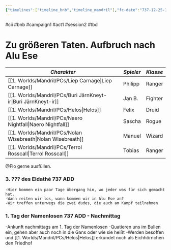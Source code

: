 ```yaml
---
{"timelines":["timeline_bnb","timeline_mandril"],"fc-date":"737-12-25-3","fc-end":"737-13-0-1","fc-display-name":"Zu größeren Taten. Aufbruch nach Alu Ese","aat-event-body":"B&B brechen auf nach Alu Ese für eine größere Mission","aat-render-enabled":true,"dg-publish":true,"permalink":"/2-journals/mandril/campaign-b-and-b/1-act/2022-02-17/","dgPassFrontmatter":true}
---
```


#cii #bnb #campaign1 #act1 #session2 #tbd

# Zu größeren Taten. Aufbruch nach Alu Ese

| *Charakter* | *Spieler* | *Klasse* |
| ----------- | ----------- | ----------- |
| [[1. Worlds/Mandril/PCs/Liep Carnage\|Liep Carnage]] | Philipp | Ranger |
| [[1. Worlds/Mandril/PCs/Buri JārnKneyt-ir\|Buri JārnKneyt-ir]] | Jan B. | Fighter |
| [[1. Worlds/Mandril/PCs/Helos\|Helos]] | Felix | Druid |
| [[1. Worlds/Mandril/PCs/Naero Nightfall\|Naero Nightfall]] | Sascha | Rogue |
| [[1. Worlds/Mandril/PCs/Nolan Wisebreath\|Nolan Wisebreath]] | Manuel | Wizard |
| [[1. Worlds/Mandril/PCs/Terrol Rosscall\|Terrol Rosscall]] | Tobias | Ranger |



@Flo  gerne ausfüllen.
### 3. ??? des Eldathé 737 ADD 

	-Hier kommen ein paar Tage übergang hin, wo jeder was für sich gemacht hat.
	-Wann reiten wir los, wann kommen wir in Alu Ese an?
	-Wir treffen unterwegs die zwei dudes, die auch am Kampf teilnehmen
### 1. Tag der Namenlosen 737 ADD - Nachmittag
-Ankunft nachmittags am 1. Tag der Namenlosen
	-Quatieren uns im Bullen ein, gehen aber auch noch in die Gans oder wie sie heißt
	-Werden besoffen und [[1. Worlds/Mandril/PCs/Helos\|Helos]] erkundet noch als Eichhörnchen den Friedhof

